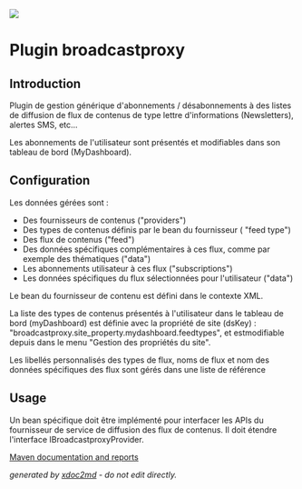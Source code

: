 ![](https://dev.lutece.paris.fr/jenkins/buildStatus/icon?job=plugin-broadcastproxy-deploy)
# Plugin broadcastproxy

## Introduction

Plugin de gestion générique d'abonnements / désabonnements à des listes de diffusion de flux de contenus de type lettre d'informations (Newsletters), alertes SMS, etc...

Les abonnements de l'utilisateur sont présentés et modifiables dans son tableau de bord (MyDashboard).

## Configuration

Les données gérées sont :

 
* Des fournisseurs de contenus ("providers")
* Des types de contenus définis par le bean du fournisseur ( "feed type")
* Des flux de contenus ("feed")
* Des données spécifiques complémentaires à ces flux, comme par exemple des thématiques ("data")
* Les abonnements utilisateur à ces flux ("subscriptions")
* Les données spécifiques du flux sélectionnées pour l'utilisateur ("data")

Le bean du fournisseur de contenu est défini dans le contexte XML.

La liste des types de contenus présentés à l'utilisateur dans le tableau de bord (myDashboard) est définie avec la propriété de site (dsKey) : "broadcastproxy.site_property.mydashboard.feedtypes", et estmodifiable depuis dans le menu "Gestion des propriétés du site".

Les libellés personnalisés des types de flux, noms de flux et nom des données spécifiques des flux sont gérés dans une liste de référence

## Usage

Un bean spécifique doit être implémenté pour interfacer les APIs du fournisseur de service de diffusion des flux de contenus. Il doit étendre l'interface IBroadcastproxyProvider.


[Maven documentation and reports](https://dev.lutece.paris.fr/plugins/plugin-broadcastproxy/)



 *generated by [xdoc2md](https://github.com/lutece-platform/tools-maven-xdoc2md-plugin) - do not edit directly.*
